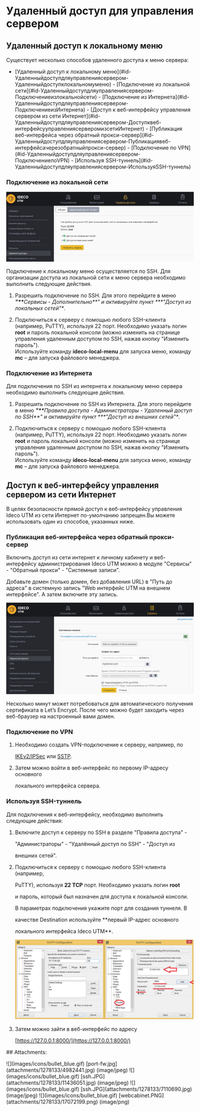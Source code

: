 # Удаленный доступ для управления сервером

## Удаленный доступ к локальному меню

Существует несколько способов удаленного доступа к меню сервера:

 - \[Удаленный доступ к локальному меню\]\(\#id-Удаленныйдоступдляуправлениясервером-Удаленныйдоступклокальномуменю\) - \[Подключение из локальной сети\]\(\#id-Удаленныйдоступдляуправлениясервером-Подключениеизлокальнойсети\) - \[Подключение из Интернета\]\(\#id-Удаленныйдоступдляуправлениясервером-ПодключениеизИнтернета\) - \[Доступ к веб-интерфейсу управления сервером из сети Интернет\]\(\#id-Удаленныйдоступдляуправлениясервером-Доступквеб-интерфейсууправлениясерверомизсетиИнтернет\) - \[Публикация веб-интерфейса через обратный прокси-сервер\]\(\#id-Удаленныйдоступдляуправлениясервером-Публикациявеб-интерфейсачерезобратныйпрокси-сервер\) - \[Подключение по VPN\]\(\#id-Удаленныйдоступдляуправлениясервером-ПодключениепоVPN\) - \[Используя SSH-туннель\]\(\#id-Удаленныйдоступдляуправлениясервером-ИспользуяSSH-туннель\)

### Подключение из локальной сети

![](../.gitbook/assets/7110690.jpg)

Подключение к локальному меню осуществляется по SSH. Для организации доступа из локальной сети к меню сервера необходимо выполнить следующие действия.

1. Разрешить подключение по SSH. Для этого перейдите в меню _**"\*\***_Сервисы - Дополнительно**" и активируйте пункт \***"Доступ из локальных сетей"_\*_.

2. Подключиться к серверу с помощью любого SSH-клиента \(например, PuTTY\), используя 22 порт. Необходимо указать логин **root** и пароль локальной консоли \(можно изменить на странице управления удаленным доступом по SSH, нажав кнопку "Изменить пароль"\).  
Используйте команду **ideco-local-menu** для запуска меню, команду **mc** – для запуска файлового менеджера.

### Подключение из Интернета

Для подключения по SSH из интернета к локальному меню сервера необходимо выполнить следующие действия.

1. Разрешить подключение по SSH из Интернета. Для этого перейдите в меню _**"\*\***_Правила доступа - Администраторы - Удаленный доступ по SSH**" и активируйте пункт \***"Доступ из внешних сетей"_\*_.

2. Подключиться к серверу с помощью любого SSH-клиента \(например, PuTTY\), используя 22 порт. Необходимо указать логин **root** и пароль локальной консоли \(можно изменить на странице управления удаленным доступом по SSH, нажав кнопку "Изменить пароль"\).  
Используйте команду **ideco-local-menu** для запуска меню, команду **mc** – для запуска файлового менеджера.

## Доступ к веб-интерфейсу управления сервером из сети Интернет

В целях безопасности прямой доступ к веб-интерфейсу управления Ideco UTM из сети Интернет по-умолчанию запрещен.Вы можете использовать один из способов, указанных ниже.

### Публикация веб-интерфейса через обратный прокси-сервер

Включить доступ из сети интернет к личному кабинету и веб-интерфейсу администрирования Ideco UTM можно в модуле "Сервисы" - "Обратный прокси" - "Системные записи".

Добавьте домен \(только домен, без добавления URL\) в "Путь до адреса" в системную запись "Web интерфейс UTM на внешнем интерфейсе". А затем включите эту запись.

![](../.gitbook/assets/17072199.png)

Несколько минут может потребоваться для автоматического получения сертификата в Let’s Encrypt. После чего можно будет заходить через веб-браузер на настроенный вами домен.

### Подключение по VPN

1. Необходимо создать VPN-подключение к серверу, например, по

   [IKEv2/IPSec](https://github.com/ideco-team/docsUTM/tree/54be5c28981601375569bdca6ef75ead87808b16/IPSec_IKEv2/README.md) или [SSTP](https://github.com/ideco-team/docsUTM/tree/54be5c28981601375569bdca6ef75ead87808b16/SSTP/README.md).

2. Затем можно войти в веб-интерфейс по первому IP-адресу основного

   локального интерфейса сервера.

### Используя SSH-туннель

Для подключения к веб-интерфейсу, необходимо выполнить следующие действия:

1. Включите доступ к серверу по SSH в разделе "Правила доступа" -

   "Администраторы" - "Удалённый доступ по SSH" - "Доступ из

   внешних сетей".

2. Подключиться к серверу с помощью любого SSH-клиента \(например,

   PuTTY\), используя **22 TCP** порт. Необходимо указать логин **root**

   и пароль, который был назначен для доступа к локальной консоли.  

   В параметрах подключения укажите порт для создания туннеля. В

   качестве Destination используйте \*\*первый IP-адрес основного

   локального интерфейса Ideco UTM\*\*.  

   ![](../.gitbook/assets/4982441.jpg)

3. Затем можно зайти в веб-интерфейс по адресу

   [https://127.0.0.1:8000/](https://127.0.0.1:8000/)

 \#\# Attachments:

 !\[\]\(images/icons/bullet\_blue.gif\) \[port-fw.jpg\]\(attachments/1278133/4982441.jpg\) \(image/jpeg\) !\[\]\(images/icons/bullet\_blue.gif\) \[ssh.JPG\]\(attachments/1278133/11436051.jpg\) \(image/jpeg\) !\[\]\(images/icons/bullet\_blue.gif\) \[ssh.JPG\]\(attachments/1278133/7110690.jpg\) \(image/jpeg\) !\[\]\(images/icons/bullet\_blue.gif\) \[webcabinet.PNG\]\(attachments/1278133/17072199.png\) \(image/png\)

